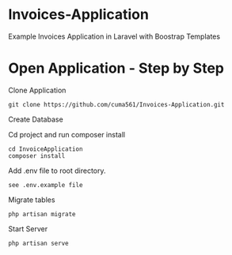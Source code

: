 # Invoices-Application
Example Invoices Application in Laravel with Boostrap Templates

# Open Application - Step by Step

Clone Application

```
git clone https://github.com/cuma561/Invoices-Application.git
```

Create Database

Cd project and run composer install

```
cd InvoiceApplication
composer install

```
Add .env file to root directory.

```
see .env.example file

```
Migrate tables

````
php artisan migrate

````

Start Server

````
php artisan serve

````
